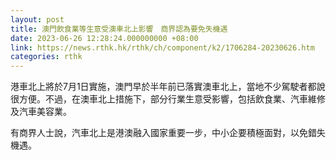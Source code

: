 ```yaml
---
layout: post
title: 澳門飲食業等生意受澳車北上影響　商界認為要免失機遇
date: 2023-06-26 12:28:24.000000000 +08:00
link: https://news.rthk.hk/rthk/ch/component/k2/1706284-20230626.htm
categories: rthk
---
```


港車北上將於7月1日實施，澳門早於半年前已落實澳車北上，當地不少駕駛者都說很方便。不過，在澳車北上措施下，部分行業生意受影響，包括飲食業、汽車維修及汽車美容業。

有商界人士說，汽車北上是港澳融入國家重要一步，中小企要積極面對，以免錯失機遇。
